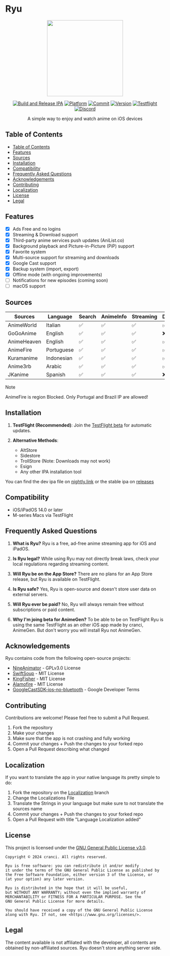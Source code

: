 # Ryu

<div align="center">

<img src="https://raw.githubusercontent.com/cranci1/Ryu/main/Ryu/Assets.xcassets/AppIcon.appiconset/1024.jpg" width="240px">

[![Build and Release IPA](https://github.com/cranci1/Ryu/actions/workflows/build.yml/badge.svg)](https://github.com/cranci1/Ryu/actions/workflows/build.yml) [![Platform](https://img.shields.io/badge/Platform-iOS%20%7C%20iPadOS%2014.0%2B-orange?logo=apple&logoColor=white)](https://img.shields.io/badge/Platform-iOS%20%7C%20iPadOS%2014.0%2B-red?logo=apple&logoColor=white) [![Commit](https://custom-icon-badges.demolab.com/github/last-commit/cranci1/Ryu)](https://custom-icon-badges.demolab.com/github/last-commit/cranci1/Ryu) [![Version](https://custom-icon-badges.demolab.com/github/v/release/cranci1/Ryu)](https://custom-icon-badges.demolab.com/github/v/release/cranci1/Ryu) [![Testflight](https://img.shields.io/badge/Join-Testflight-008080)](https://testflight.apple.com/join/Sxyg9JXF) [![Discord](https://img.shields.io/discord/1260315262272536698.svg?logo=discord&color=blue)](https://discord.gg/vjSTWbpeHa)

A simple way to enjoy and watch anime on iOS devices

</div>

## Table of Contents

- [Table of Contents](#table-of-contents)
- [Features](#features)
- [Sources](#sources)
- [Installation](#installation)
- [Compatibility](#compatibility)
- [Frequently Asked Questions](#frequently-asked-questions)
- [Acknowledgements](#acknowledgements)
- [Contributing](#contributing)
- [Localization](#localization)
- [License](#license)
- [Legal](#legal)

## Features

- [x] Ads Free and no logins
- [x] Streaming & Download support
- [x] Third-party anime services push updates (AniList.co)
- [x] Background playback and Picture-in-Picture (PiP) support
- [x] Favorite system
- [x] Multi-source support for streaming and downloads
- [x] Google Cast support
- [x] Backup system (import, export)
- [x] Offline mode (with ongoing improvements)
- [ ] Notifications for new episodes (coming soon)
- [ ] macOS support

## Sources

| Sources     | Language   | Search | AnimeInfo | Streaming | Download |
| ----------- | ---------- | ------ | --------- | --------- | -------- |
| AnimeWorld  | Italian    | ✅     | ✅        | ✅        | ✅       |
| GoGoAnime   | English    | ✅     | ✅        | ✅        | :x:      |
| AnimeHeaven | English    | ✅     | ✅        | ✅        | ✅       |
| AnimeFire   | Portuguese | ✅     | ✅        | ✅        | ✅       |
| Kuramanime  | Indonesian | ✅     | ✅        | ✅        | ✅       |
| Anime3rb    | Arabic     | ✅     | ✅        | ✅        | ✅       |
| JKanime     | Spanish    | ✅     | ✅        | ✅        | :x:      |

> [!Note]
> AnimeFire is region Blocked. Only Portugal and Brazil IP are allowed!

## Installation

1. **TestFlight (Recommended)**:
   Join the [TestFlight beta](https://testflight.apple.com/join/Sxyg9JXF) for automatic updates.

2. **Alternative Methods**:
   - AltStore
   - Sidestore
   - TrollStore (Note: Downloads may not work)
   - Esign
   - Any other IPA installation tool

You can find the dev ipa file on [nightly.link](https://nightly.link/cranci1/Ryu/workflows/build/main) or the stable ipa on [releases](https://github.com/cranci1/Ryu/releases)

## Compatibility

- iOS/iPadOS 14.0 or later
- M-series Macs via TestFlight

## Frequently Asked Questions

1. **What is Ryu?**
   Ryu is a free, ad-free anime streaming app for iOS and iPadOS.

2. **Is Ryu legal?**
   While using Ryu may not directly break laws, check your local regulations regarding streaming content.

3. **Will Ryu be on the App Store?**
   There are no plans for an App Store release, but Ryu is available on TestFlight.

4. **Is Ryu safe?**
   Yes, Ryu is open-source and doesn't store user data on external servers.

5. **Will Ryu ever be paid?**
   No, Ryu will always remain free without subscriptions or paid content.

6. **Why I'm joing beta for AnimeGen?**
   To be able to be on TestFlight Ryu is using the same TestFlight as an other iOS app made by cranci, AnimeGen. But don't worry you will install Ryu not AnimeGen.

## Acknowledgements

Ryu contains code from the following open-source projects:

- [NineAnimator](https://github.com/SuperMarcus/NineAnimator) - GPLv3.0 License
- [SwiftSoup](https://github.com/scinfu/SwiftSoup) - MIT License
- [KingFisher](https://github.com/onevcat/Kingfisher) - MIT License
- [Alamofire](https://github.com/Alamofire/Alamofire) - MIT License
- [GoogleCastSDK-ios-no-bluetooth](https://github.com/onevcat/Kingfisher) - Google Developer Terms

## Contributing

Contributions are welcome! Please feel free to submit a Pull Request.

1. Fork the repository
2. Make your changes
3. Make sure that the app is not crashing and fully working
4. Commit your changes + Push the changes to your forked repo
5. Open a Pull Request describing what changed

## Localization

If you want to translate the app in your native language its pretty simple to do:

1. Fork the repository on the [Localization](https://github.com/cranci1/Ryu/tree/Localization) branch
2. Change the Localizations File
3. Translate the Strings in your language but make sure to not translate the sources name
4. Commit your changes + Push the changes to your forked repo
5. Open a Pull Request with title "Language Localization added"

## License

This project is licensed under the [GNU General Public License v3.0](LICENSE).

```
Copyright © 2024 cranci. All rights reserved.

Ryu is free software: you can redistribute it and/or modify
it under the terms of the GNU General Public License as published by
the Free Software Foundation, either version 3 of the License, or
(at your option) any later version.

Ryu is distributed in the hope that it will be useful,
but WITHOUT ANY WARRANTY; without even the implied warranty of
MERCHANTABILITY or FITNESS FOR A PARTICULAR PURPOSE. See the
GNU General Public License for more details.

You should have received a copy of the GNU General Public License
along with Ryu. If not, see <https://www.gnu.org/licenses/>.
```

## Legal

The content available is not affiliated with the developer, all contents are obtained by non-affiliated sources. Ryu doesn't store anything server side.
